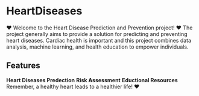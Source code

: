 # HeartDiseases
♥ Welcome to the Heart Disease Prediction and Prevention project! ♥
The project generally aims to provide a solution for predicting and preventing heart diseases. Cardiac health is important and this project combines data analysis, machine learning, and health education to empower individuals.
## Features
**Heart Diseases Predection**
**Risk Assessment**
**Eductional Resources**
Remember, a healthy heart leads to a healthier life! ❤️

